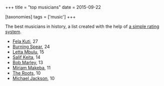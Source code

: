 +++
title = "top musicians"
date = 2015-09-22

[taxonomies]
tags = ['music']
+++

The best musicians in history, a list created with the help of [a simple
rating system].

-   [Fela Kuti], 27
-   [Burning Spear], 24
-   [Letta Mbulu], 15
-   [Salif Keita], 14
-   [Bob Marley], 13
-   [Miriam Makeba][Letta Mbulu], 11
-   [The Roots], 10
-   [Michael Jackson], 10

  [a simple rating system]: http://tshepang.net/simple-rating-system-for-music
  [Fela Kuti]: http://tshepang.net/top-tracks-fela-kuti
  [Burning Spear]: http://tshepang.net/top-tracks-burning-spear
  [Letta Mbulu]: http://tshepang.net/letta-mbulu-vs-miriam-makeba
  [Salif Keita]: http://tshepang.net/top-tracks-salif-keita
  [Bob Marley]: http://tshepang.net/top-tracks-bob-marley
  [The Roots]: http://tshepang.net/top-tracks-the-roots
  [Michael Jackson]: http://tshepang.net/top-tracks-michael-jackson
